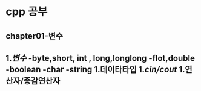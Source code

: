 # cpp 공부 

## chapter01-변수
1._변수_ 
    -byte,short, int , long,longlong
    -flot,double
    -boolean
    -char
    -string
1.__데이타타입__
1.___cin/cout___
1.연산자/증감연산자
---
